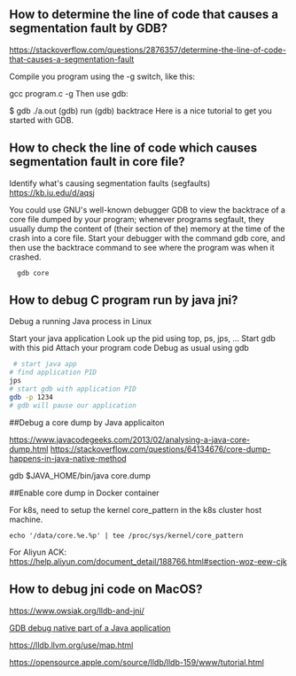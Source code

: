 
## How to determine the line of code that causes a segmentation fault by GDB? 
https://stackoverflow.com/questions/2876357/determine-the-line-of-code-that-causes-a-segmentation-fault

Compile you program using the -g switch, like this:

gcc program.c -g
Then use gdb:

$ gdb ./a.out
(gdb) run
<segfault happens here>
(gdb) backtrace
<offending code is shown here>
Here is a nice tutorial to get you started with GDB.

## How to check the line of code which causes segmentation fault in core file?
  
Identify what's causing segmentation faults (segfaults)
https://kb.iu.edu/d/aqsj
  
You could use GNU's well-known debugger GDB to view the backtrace of a core file dumped by your program; 
whenever programs segfault, they usually dump the content of (their section of the) memory at the time of the crash into a core file. 
Start your debugger with the command gdb core, and then use the backtrace command to see where the program was when it crashed. 
```
  gdb core
```
  
## How to debug C program run by java jni?
  
Debug a running Java process in Linux

Start your java application
Look up the pid using top, ps, jps, ... 
Start gdb with this pid
Attach your program code
Debug as usual using gdb

```bash
 # start java app
# find application PID
jps
# start gdb with application PID
gdb -p 1234
# gdb will pause our application
```

  
##Debug a core dump by Java applicaiton
  
  https://www.javacodegeeks.com/2013/02/analysing-a-java-core-dump.html
  https://stackoverflow.com/questions/64134676/core-dump-happens-in-java-native-method

  gdb $JAVA_HOME/bin/java core.dump
  
##Enable core dump in Docker container
  
  For k8s, need to setup the kernel core_pattern in the k8s cluster host machine.
  
  ```
  echo '/data/core.%e.%p' | tee /proc/sys/kernel/core_pattern
  ```
  
  For Aliyun ACK:
  https://help.aliyun.com/document_detail/188766.html#section-woz-eew-cjk
  
## How to debug jni code on MacOS?

  https://www.owsiak.org/lldb-and-jni/
  
[ GDB debug native part of a Java application](https://medium.com/@pirogov.alexey/gdb-debug-native-part-of-java-application-c-c-libraries-and-jdk-6593af3b4f3f)

  https://lldb.llvm.org/use/map.html

  https://opensource.apple.com/source/lldb/lldb-159/www/tutorial.html
  
  
